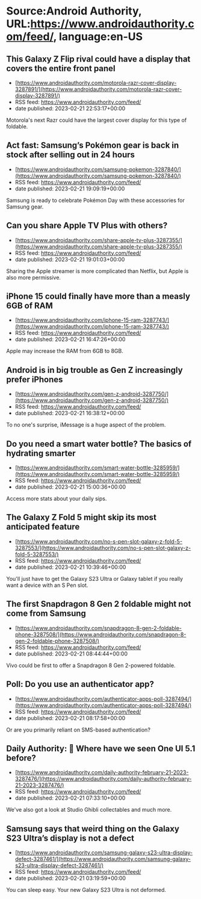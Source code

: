 # Source:Android Authority, URL:https://www.androidauthority.com/feed/, language:en-US

## This Galaxy Z Flip rival could have a display that covers the entire front panel
 - [https://www.androidauthority.com/motorola-razr-cover-display-3287891/](https://www.androidauthority.com/motorola-razr-cover-display-3287891/)
 - RSS feed: https://www.androidauthority.com/feed/
 - date published: 2023-02-21 22:53:17+00:00

Motorola's next Razr could have the largest cover display for this type of foldable.

## Act fast: Samsung’s Pokémon gear is back in stock after selling out in 24 hours
 - [https://www.androidauthority.com/samsung-pokemon-3287840/](https://www.androidauthority.com/samsung-pokemon-3287840/)
 - RSS feed: https://www.androidauthority.com/feed/
 - date published: 2023-02-21 19:09:19+00:00

Samsung is ready to celebrate Pokémon Day with these accessories for Samsung gear.

## Can you share Apple TV Plus with others?
 - [https://www.androidauthority.com/share-apple-tv-plus-3287355/](https://www.androidauthority.com/share-apple-tv-plus-3287355/)
 - RSS feed: https://www.androidauthority.com/feed/
 - date published: 2023-02-21 19:01:03+00:00

Sharing the Apple streamer is more complicated than Netflix, but Apple is also more permissive.

## iPhone 15 could finally have more than a measly 6GB of RAM
 - [https://www.androidauthority.com/iphone-15-ram-3287743/](https://www.androidauthority.com/iphone-15-ram-3287743/)
 - RSS feed: https://www.androidauthority.com/feed/
 - date published: 2023-02-21 16:47:26+00:00

Apple may increase the RAM from 6GB to 8GB.

## Android is in big trouble as Gen Z increasingly prefer iPhones
 - [https://www.androidauthority.com/gen-z-android-3287750/](https://www.androidauthority.com/gen-z-android-3287750/)
 - RSS feed: https://www.androidauthority.com/feed/
 - date published: 2023-02-21 16:38:12+00:00

To no one's surprise, iMessage is a huge aspect of the problem.

## Do you need a smart water bottle? The basics of hydrating smarter
 - [https://www.androidauthority.com/smart-water-bottle-3285959/](https://www.androidauthority.com/smart-water-bottle-3285959/)
 - RSS feed: https://www.androidauthority.com/feed/
 - date published: 2023-02-21 15:00:36+00:00

Access more stats about your daily sips.

## The Galaxy Z Fold 5 might skip its most anticipated feature
 - [https://www.androidauthority.com/no-s-pen-slot-galaxy-z-fold-5-3287553/](https://www.androidauthority.com/no-s-pen-slot-galaxy-z-fold-5-3287553/)
 - RSS feed: https://www.androidauthority.com/feed/
 - date published: 2023-02-21 10:39:46+00:00

You'll just have to get the Galaxy S23 Ultra or Galaxy tablet if you really want a device with an S Pen slot.

## The first Snapdragon 8 Gen 2 foldable might not come from Samsung
 - [https://www.androidauthority.com/snapdragon-8-gen-2-foldable-phone-3287508/](https://www.androidauthority.com/snapdragon-8-gen-2-foldable-phone-3287508/)
 - RSS feed: https://www.androidauthority.com/feed/
 - date published: 2023-02-21 08:44:44+00:00

Vivo could be first to offer a Snapdragon 8 Gen 2-powered foldable.

## Poll: Do you use an authenticator app?
 - [https://www.androidauthority.com/authenticator-apps-poll-3287494/](https://www.androidauthority.com/authenticator-apps-poll-3287494/)
 - RSS feed: https://www.androidauthority.com/feed/
 - date published: 2023-02-21 08:17:58+00:00

Or are you primarily reliant on SMS-based authentication?

## Daily Authority: 🍎 Where have we seen One UI 5.1 before?
 - [https://www.androidauthority.com/daily-authority-february-21-2023-3287476/](https://www.androidauthority.com/daily-authority-february-21-2023-3287476/)
 - RSS feed: https://www.androidauthority.com/feed/
 - date published: 2023-02-21 07:33:10+00:00

We've also got a look at Studio Ghibli collectables and much more.

## Samsung says that weird thing on the Galaxy S23 Ultra’s display is not a defect
 - [https://www.androidauthority.com/samsung-galaxy-s23-ultra-display-defect-3287461/](https://www.androidauthority.com/samsung-galaxy-s23-ultra-display-defect-3287461/)
 - RSS feed: https://www.androidauthority.com/feed/
 - date published: 2023-02-21 03:19:59+00:00

You can sleep easy. Your new Galaxy S23 Ultra is not deformed.

